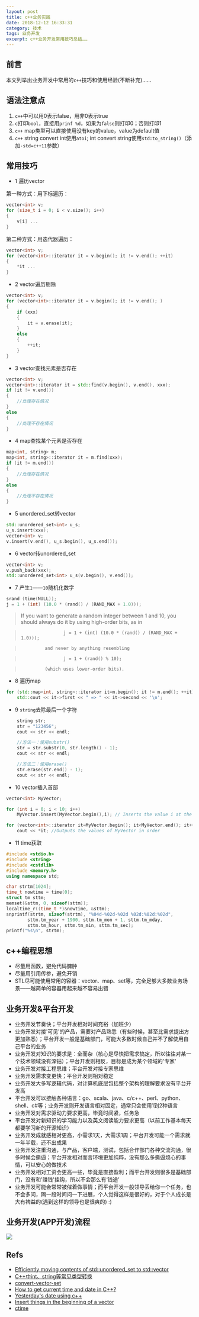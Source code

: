 ```yaml
---
layout: post
title: c++业务实践
date: 2018-12-12 16:33:31
category: 技术
tags: 业务开发
excerpt: c++业务开发常用技巧总结……
---
```


## 前言

本文列举出业务开发中常用的`c++`技巧和使用经验(不断补充)……

## 语法注意点

1. `c++`中可以用0表示false，用非0表示true
2. `c`打印`bool`，直接用`prinf %d`，如果为`false`则打印0；否则打印1
3. `c++` map类型可以直接使用没有key的value，value为default值
4. `c++` string convert int使用`atoi`; int convert string使用`std:to_string()`（添加`-std=c++11`参数）

## 常用技巧

* 1 遍历vector

第一种方式：用下标遍历：
```c++
vector<int> v;
for (size_t i = 0; i < v.size(); i++)
{
    v[i] ...
}
```

第二种方式：用迭代器遍历：
```c++
vector<int> v;
for (vector<int>::iterator it = v.begin(); it != v.end(); ++it)
{
    *it ...
}
```

* 2 vector遍历剔除

```c++
vector<int> v;
for (vector<int>::iterator it = v.begin(); it != v.end(); )
{
    if (xxx)
    {
        it = v.erase(it);
    }
    else
    {
        ++it;
    }
}
```

* 3 vector查找元素是否存在

```c++
vector<int> v;
vector<int>::iterator it = std::find(v.begin(), v.end(), xxx);
if (it != v.end())
{
    //处理存在情况
}
else
{
    //处理不存在情况
}
```

* 4 map查找某个元素是否存在

```c++
map<int, string> m;
map<int, string>::iterator it = m.find(xxx);
if (it != m.end())
{
    //处理存在情况
}
else
{
    //处理不存在情况
}
```

* 5 unordered_set转vector

```c++
std::unordered_set<int> u_s;
u_s.insert(xxx);
vector<int> v;
v.insert(v.end(), u_s.begin(), u_s.end());
```

* 6 vector转unordered_set

```c++
vector<int> v;
v.push_back(xxx);
std::unordered_set<int> u_s(v.begin(), v.end());
```

* 7 产生`1`——`10`随机化数字

```c++
srand (time(NULL));
j = 1 + (int) (10.0 * (rand() / (RAND_MAX + 1.0)));
```

> If you want to generate a random integer between 1 and 10, you should always do it by using high-order bits, as in

>                     j = 1 + (int) (10.0 * (rand() / (RAND_MAX + 1.0)));

>              and never by anything resembling

>                     j = 1 + (rand() % 10);

>              (which uses lower-order bits).

* 8 遍历map

```c++
for (std::map<int, string>::iterator it=m.begin(); it != m.end(); ++it)
    std::cout << it->first << " => " << it->second << '\n';
```

* 9 `string`去除最后一个字符

```c++
    string str;
    str = "123456";
    cout << str << endl;

    //方法一：使用substr()
    str = str.substr(0, str.length() - 1);
    cout << str << endl;

    //方法二：使用erase()
    str.erase(str.end() - 1);
    cout << str << endl;
```

* 10 vector插入首部

```c++
vector<int> MyVector;

for (int i = 0; i < 10; i++)
    MyVector.insert(MyVector.begin(),i); // Inserts the value i at the start of the array 10 times.

for (vector<int>::iterator it=MyVector.begin(); it<MyVector.end(); it++)
    cout << *it; //Outputs the values of MyVector in order 
```

* 11 time获取

```c++
#include <stdio.h>
#include <string>
#include <cstdlib>
#include <memory.h>
using namespace std;

char strtm[1024];
time_t nowtime = time(0);
struct tm sttm;
memset(&sttm, 0, sizeof(sttm));
localtime_r((time_t *)&nowtime, &sttm);
snprintf(strtm, sizeof(strtm), "%04d-%02d-%02d %02d:%02d:%02d",
        sttm.tm_year + 1900, sttm.tm_mon + 1, sttm.tm_mday,
        sttm.tm_hour, sttm.tm_min, sttm.tm_sec);
printf("%s\n", strtm);
```

## c++编程思想

* 尽量用函数，避免代码臃肿
* 尽量用引用传参，避免开销
* STL尽可能使用常用的容器：vector、map、set等，完全足够大多数业务场景——越简单的容器用起来越不容易出错

## 业务开发&平台开发

* 业务开发节奏快；平台开发相对时间充裕（加班少）
* 业务开发对接'可见'的产品，需要对产品熟悉（有些时候，甚至比需求提出方更加熟悉）；平台开发一般是基础部门，可能大多数时候自己并不了解使用自己平台的业务
* 业务开发对知识的要求是：全而杂（核心是尽快把需求搞定，所以往往对某一个技术领域没有深钻）；平台开发则相反，目标是成为某个领域的'专家'
* 业务开发对接工程思维；平台开发对接专家思维
* 业务开发需求变更快；平台开发则相对稳定
* 业务开发大多写逻辑代码，对计算机底层包括整个架构的理解要求没有平台开发高
* 平台开发可以接触各种语言：go、scala、java、c/c++、perl、python、shell、c#等；业务开发则开发语言相对固定，通常只会使用1到2种语言
* 业务开发对需求驱动力要求更高，毕竟时间紧，任务急
* 平台开发对新知识的学习能力以及英文阅读能力要求更高（以前工作基本每天都要学习新的开源知识）
* 业务开发成就感相对更高，小需求1天，大需求1周；平台开发可能一个需求就一年半载，还不出成果
* 业务开发注重沟通，与产品，客户端，测试，包括合作部门各种交流沟通，很多时候会撕逼；平台开发相对而言环境更加纯粹，没有那么多撕逼烦心的事情，可以安心的做技术
* 业务开发相对工资会更高一些，毕竟是直接盈利；而平台开发则很多是基础部门，没有和'赚钱'挂钩，所以不会那么有‘钱途’
* 业务开发可能会常常被催着做事情；而平台开发一般领导丢给你一个任务，也不会多问，隔一段时间问一下进展，个人觉得这样是很好的，对于个人成长是大有裨益的(遇到这样的领导也是很爽的) :)

## 业务开发(APP开发)流程

![](/public/img/product_development/development_process.png)

## Refs

* [Efficiently moving contents of std::unordered_set to std::vector](https://stackoverflow.com/questions/42519867/efficiently-moving-contents-of-stdunordered-set-to-stdvector)
* [C++中int、string等常见类型转换](https://www.cnblogs.com/gaobw/p/7070622.html)
* [convert-vector-set](https://www.techiedelight.com/convert-vector-set-cpp/)
* [How to get current time and date in C++?](https://stackoverflow.com/questions/997946/how-to-get-current-time-and-date-in-c)
* [Yesterday's date using c++](https://www.daniweb.com/programming/software-development/threads/506043/yesterday-s-date-using-c)
* [Insert things in the beginning of a vector](http://www.cplusplus.com/forum/beginner/60348/)
* [ctime](http://www.cplusplus.com/reference/ctime/tm/)